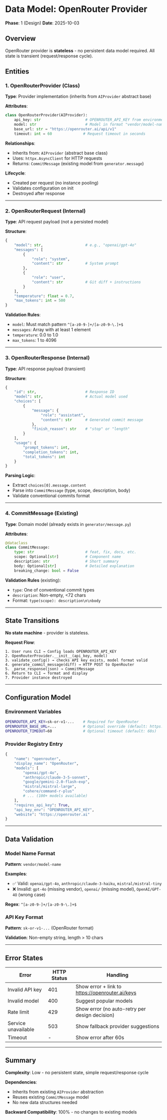# Data Model: OpenRouter Provider

**Phase**: 1 (Design)
**Date**: 2025-10-03

## Overview

OpenRouter provider is **stateless** - no persistent data model required. All state is transient (request/response cycle).

## Entities

### 1. OpenRouterProvider (Class)

**Type**: Provider implementation (inherits from `AIProvider` abstract base)

**Attributes**:
```python
class OpenRouterProvider(AIProvider):
    api_key: str                    # OPENROUTER_API_KEY from environment
    model: str                      # Model in format "vendor/model-name"
    base_url: str = "https://openrouter.ai/api/v1"
    timeout: int = 60              # Request timeout in seconds
```

**Relationships**:
- Inherits from: `AIProvider` (abstract base class)
- Uses: `httpx.AsyncClient` for HTTP requests
- Returns: `CommitMessage` (existing model from `generator.message`)

**Lifecycle**:
- Created per request (no instance pooling)
- Validates configuration on init
- Destroyed after response

---

### 2. OpenRouterRequest (Internal)

**Type**: API request payload (not a persisted model)

**Structure**:
```python
{
    "model": str,                   # e.g., "openai/gpt-4o"
    "messages": [
        {
            "role": "system",
            "content": str          # System prompt
        },
        {
            "role": "user",
            "content": str          # Git diff + instructions
        }
    ],
    "temperature": float = 0.7,
    "max_tokens": int = 500
}
```

**Validation Rules**:
- `model`: Must match pattern `^[a-z0-9-]+/[a-z0-9-\.]+$`
- `messages`: Array with at least 1 element
- `temperature`: 0.0 to 1.0
- `max_tokens`: 1 to 4096

---

### 3. OpenRouterResponse (Internal)

**Type**: API response payload (transient)

**Structure**:
```python
{
    "id": str,                      # Response ID
    "model": str,                   # Actual model used
    "choices": [
        {
            "message": {
                "role": "assistant",
                "content": str      # Generated commit message
            },
            "finish_reason": str    # "stop" or "length"
        }
    ],
    "usage": {
        "prompt_tokens": int,
        "completion_tokens": int,
        "total_tokens": int
    }
}
```

**Parsing Logic**:
- Extract `choices[0].message.content`
- Parse into `CommitMessage` (type, scope, description, body)
- Validate conventional commits format

---

### 4. CommitMessage (Existing)

**Type**: Domain model (already exists in `generator/message.py`)

**Attributes**:
```python
@dataclass
class CommitMessage:
    type: str                       # feat, fix, docs, etc.
    scope: Optional[str]            # Component name
    description: str                # Short summary
    body: Optional[str]             # Detailed explanation
    breaking_change: bool = False
```

**Validation Rules** (existing):
- `type`: One of conventional commit types
- `description`: Non-empty, <72 chars
- Format: `type(scope): description\n\nbody`

---

## State Transitions

**No state machine** - provider is stateless.

**Request Flow**:
```
1. User runs CLI → Config loads OPENROUTER_API_KEY
2. OpenRouterProvider.__init__(api_key, model)
3. validate_config() → checks API key exists, model format valid
4. generate_commit_message(diff) → HTTP POST to OpenRouter
5. _parse_response(json) → CommitMessage
6. Return to CLI → format and display
7. Provider instance destroyed
```

---

## Configuration Model

### Environment Variables

```bash
OPENROUTER_API_KEY=sk-or-v1-...    # Required for OpenRouter
OPENROUTER_BASE_URL=...            # Optional override (default: https://openrouter.ai/api/v1)
OPENROUTER_TIMEOUT=60              # Optional timeout (default: 60s)
```

### Provider Registry Entry

```python
{
    "name": "openrouter",
    "display_name": "OpenRouter",
    "models": [
        "openai/gpt-4o",
        "anthropic/claude-3-5-sonnet",
        "google/gemini-2.0-flash-exp",
        "mistral/mistral-large",
        "cohere/command-r-plus"
        # ... (100+ models available)
    ],
    "requires_api_key": True,
    "api_key_env": "OPENROUTER_API_KEY",
    "website": "https://openrouter.ai"
}
```

---

## Data Validation

### Model Name Format

**Pattern**: `vendor/model-name`

**Examples**:
- ✅ Valid: `openai/gpt-4o`, `anthropic/claude-3-haiku`, `mistral/mistral-tiny`
- ❌ Invalid: `gpt-4o` (missing vendor), `openai/` (missing model), `OpenAI/GPT-4O` (wrong case)

**Regex**: `^[a-z0-9-]+/[a-z0-9-\.]+$`

### API Key Format

**Pattern**: `sk-or-v1-...` (OpenRouter format)

**Validation**: Non-empty string, length > 10 chars

---

## Error States

| Error | HTTP Status | Handling |
|-------|-------------|----------|
| Invalid API key | 401 | Show error + link to https://openrouter.ai/keys |
| Invalid model | 400 | Suggest popular models |
| Rate limit | 429 | Show error (no auto-retry per design decision) |
| Service unavailable | 503 | Show fallback provider suggestions |
| Timeout | - | Show error after 60s |

---

## Summary

**Complexity**: Low - no persistent state, simple request/response cycle

**Dependencies**:
- Inherits from existing `AIProvider` abstraction
- Reuses existing `CommitMessage` model
- No new data structures needed

**Backward Compatibility**: 100% - no changes to existing models
